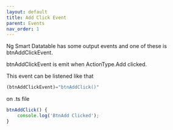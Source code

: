 ```yaml
---
layout: default
title: Add Click Event
parent: Events
nav_order: 1
---
```


Ng Smart Datatable has some output events and one of these is btnAddClickEvent.

btnAddClickEvent is emit when ActionType.Add clicked.

This event can be listened like that

```javascript
(btnAddClickEvent)="btnAddClick()"
```

on .ts file


```javascript
btnAddClick() {
    console.log('BtnAdd Clicked');
}
```
